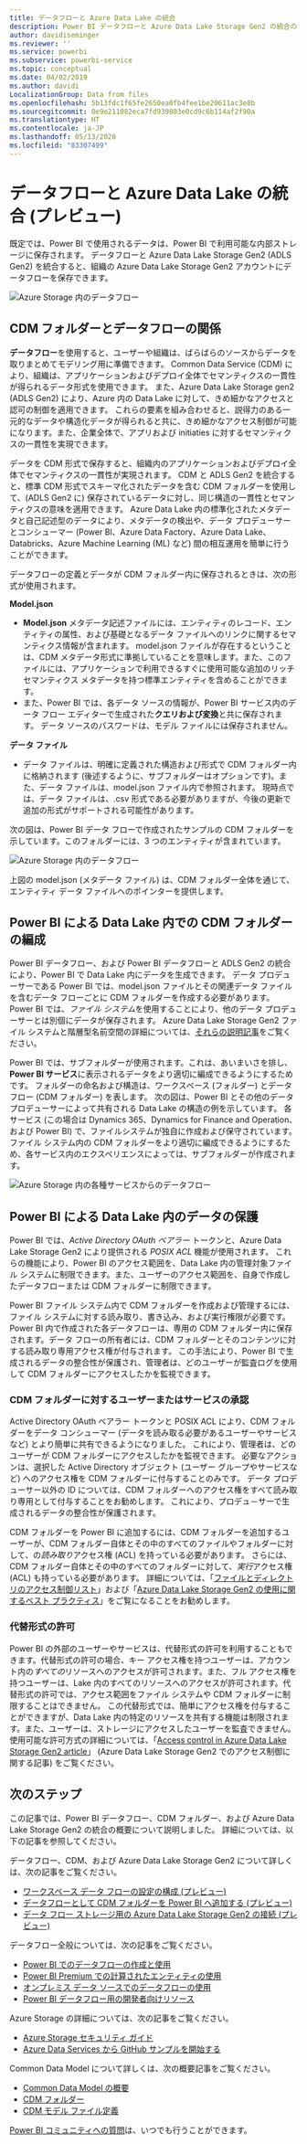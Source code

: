 ```yaml
---
title: データフローと Azure Data Lake の統合
description: Power BI データフローと Azure Data Lake Storage Gen2 の統合の概要
author: davidiseminger
ms.reviewer: ''
ms.service: powerbi
ms.subservice: powerbi-service
ms.topic: conceptual
ms.date: 04/02/2019
ms.author: davidi
LocalizationGroup: Data from files
ms.openlocfilehash: 5b13fdc1f65fe2650ea0fb4fee1be20611ac3e8b
ms.sourcegitcommit: 0e9e211082eca7fd939803e0cd9c6b114af2f90a
ms.translationtype: HT
ms.contentlocale: ja-JP
ms.lasthandoff: 05/13/2020
ms.locfileid: "83307499"
---
```

# <a name="dataflows-and-azure-data-lake-integration-preview"></a>データフローと Azure Data Lake の統合 (プレビュー)

既定では、Power BI で使用されるデータは、Power BI で利用可能な内部ストレージに保存されます。 データフローと Azure Data Lake Storage Gen2 (ADLS Gen2) を統合すると、組織の Azure Data Lake Storage Gen2 アカウントにデータフローを保存できます。 

![Azure Storage 内のデータフロー](media/service-dataflows-azure-data-lake-integration/dataflows-azure-integration_01.jpg)

## <a name="how-cdm-folders-relate-to-dataflows"></a>CDM フォルダーとデータフローの関係

**データフロー**を使用すると、ユーザーや組織は、ばらばらのソースからデータを取りまとめてモデリング用に準備できます。 Common Data Service (CDM) により、組織は、アプリケーションおよびデプロイ全体でセマンティクスの一貫性が得られるデータ形式を使用できます。 また、Azure Data Lake Storage gen2 (ADLS Gen2) により、Azure 内の Data Lake に対して、きめ細かなアクセスと認可の制御を適用できます。 これらの要素を組み合わせると、説得力のある一元的なデータや構造化データが得られると共に、きめ細かなアクセス制御が可能になります。また、企業全体で、アプリおよび initiaties に対するセマンティクスの一貫性を実現できます。

データを CDM 形式で保存すると、組織内のアプリケーションおよびデプロイ全体でセマンティクスの一貫性が実現されます。 CDM と ADLS Gen2 を統合すると、標準 CDM 形式でスキーマ化されたデータを含む CDM フォルダーを使用して、(ADLS Gen2 に) 保存されているデータに対し、同じ構造の一貫性とセマンティクスの意味を適用できます。 Azure Data Lake 内の標準化されたメタデータと自己記述型のデータにより、メタデータの検出や、データ プロデューサーとコンシューマー (Power BI、Azure Data Factory、Azure Data Lake、Databricks、Azure Machine Learning (ML) など) 間の相互運用を簡単に行うことができます。 

データフローの定義とデータが CDM フォルダー内に保存されるときは、次の形式が使用されます。

**Model.json**
* **Model.json** メタデータ記述ファイルには、エンティティのレコード、エンティティの属性、および基礎となるデータ ファイルへのリンクに関するセマンティクス情報が含まれます。 model.json ファイルが存在するということは、CDM メタデータ形式に準拠していることを意味します。また、このファイルには、アプリケーションで利用できるすぐに使用可能な追加のリッチ セマンティクス メタデータを持つ標準エンティティを含めることができます。
* また、Power BI では、各データ ソースの情報が、Power BI サービス内のデータ フロー エディターで生成された**クエリおよび変換**と共に保存されます。 データ ソースのパスワードは、モデル ファイルには保存されません。

**データ ファイル**
* データ ファイルは、明確に定義された構造および形式で CDM フォルダー内に格納されます (後述するように、サブフォルダーはオプションです)。また、データ ファイルは、model.json ファイル内で参照されます。 現時点では、データ ファイルは、.csv 形式である必要がありますが、今後の更新で追加の形式がサポートされる可能性があります。 

次の図は、Power BI データ フローで作成されたサンプルの CDM フォルダーを示しています。このフォルダーには、3 つのエンティティが含まれています。

![Azure Storage 内のデータフロー](media/service-dataflows-azure-data-lake-integration/dataflows-azure-integration_01.jpg)

上図の model.json (メタデータ ファイル) は、CDM フォルダー全体を通じて、エンティティ データ ファイルへのポインターを提供します。

## <a name="power-bi-organizes-cdm-folders-in-the-data-lake"></a>Power BI による Data Lake 内での CDM フォルダーの編成

Power BI データフロー、および Power BI データフローと ADLS Gen2 の統合により、Power BI で Data Lake 内にデータを生成できます。 データ プロデューサーである Power BI では、model.json ファイルとその関連データ ファイルを含むデータ フローごとに CDM フォルダーを作成する必要があります。 Power BI では、*ファイル システム*を使用することにより、他のデータ プロデューサーとは別個にデータが保存されます。 Azure Data Lake Storage Gen2 ファイル システムと階層型名前空間の詳細については、[それらの説明記事](https://docs.microsoft.com/azure/storage/data-lake-storage/namespace)をご覧ください。

Power BI では、サブフォルダーが使用されます。これは、あいまいさを排し、**Power BI サービス**に表示されるデータをより適切に編成できるようにするためです。 フォルダーの命名および構造は、ワークスペース (フォルダー) とデータフロー (CDM フォルダー) を表します。 次の図は、Power BI とその他のデータ プロデューサーによって共有される Data Lake の構造の例を示しています。 各サービス (この場合は Dynamics 365、Dynamics for Finance and Operation、および Power BI) で、ファイルシステムが独自に作成および保守されています。 ファイル システム内の CDM フォルダーをより適切に編成できるようにするため、各サービス内のエクスペリエンスによっては、サブフォルダーが作成されます。 

![Azure Storage 内の各種サービスからのデータフロー](media/service-dataflows-azure-data-lake-integration/dataflows-azure-integration_02.jpg)

## <a name="power-bi-protects-data-in-the-data-lake"></a>Power BI による Data Lake 内のデータの保護

Power BI では、*Active Directory OAuth ベアラー* トークンと、Azure Data Lake Storage Gen2 により提供される *POSIX ACL* 機能が使用されます。 これらの機能により、Power BI のアクセス範囲を、Data Lake 内の管理対象ファイル システムに制限できます。また、ユーザーのアクセス範囲を、自身で作成したデータフローまたは CDM フォルダーに制限できます。 

Power BI ファイル システム内で CDM フォルダーを作成および管理するには、ファイル システムに対する読み取り、書き込み、および実行権限が必要です。 Power BI 内で作成された各データフローは、専用の CDM フォルダー内に保存されます。データ フローの所有者には、CDM フォルダーとそのコンテンツに対する読み取り専用アクセス権が付与されます。 この手法により、Power BI で生成されるデータの整合性が保護され、管理者は、どのユーザーが監査ログを使用して CDM フォルダーにアクセスしたかを監視できます。 

### <a name="authorizing-users-or-services-for-cdm-folders"></a>CDM フォルダーに対するユーザーまたはサービスの承認

Active Directory OAuth ベアラー トークンと POSIX ACL により、CDM フォルダーをデータ コンシューマー (データを読み取る必要があるユーザーやサービスなど) とより簡単に共有できるようになりました。 これにより、管理者は、どのユーザーが CDM フォルダーにアクセスしたかを監視できます。 必要なアクションは、選択した Active Directory オブジェクト (ユーザー グループやサービスなど) へのアクセス権を CDM フォルダーに付与することのみです。 データ プロデューサー以外の ID については、CDM フォルダーへのアクセス権をすべて読み取り専用として付与することをお勧めします。 これにより、プロデュ－サーで生成されるデータの整合性が保護されます。

CDM フォルダーを Power BI に追加するには、CDM フォルダーを追加するユーザーが、CDM フォルダー自体とその中のすべてのファイルやフォルダーに対して、の*読み取り*アクセス権 (ACL) を持っている必要があります。 さらには、CDM フォルダー自体とその中のすべてのフォルダーに対して、*実行*アクセス権 (ACL) も持っている必要があります。 詳細については、「[ファイルとディレクトリのアクセス制御リスト](https://docs.microsoft.com/azure/storage/blobs/data-lake-storage-access-control#access-control-lists-on-files-and-directories)」および「[Azure Data Lake Storage Gen2 の使用に関するベスト プラクティス](https://docs.microsoft.com/azure/storage/blobs/data-lake-storage-best-practices)」をご覧になることをお勧めします。


### <a name="alternative-forms-of-authorization"></a>代替形式の許可

Power BI の外部のユーザーやサービスは、代替形式の許可を利用することもできます。代替形式の許可の場合、キー アクセス権を持つユーザーは、アカウント内の*すべての*リソースへのアクセスが許可されます。また、フル アクセス権を持つユーザーは、Lake 内のすべてのリソースへのアクセスが許可されます。代替形式の許可では、アクセス範囲をファイル システムや CDM フォルダーに制限することはできません。 この代替形式では、簡単にアクセス権を付与することができますが、Data Lake 内の特定のリソースを共有する機能は制限されます。また、ユーザーは、ストレージにアクセスしたユーザーを監査できません。 使用可能な許可方式の詳細については、「[Access control in Azure Data Lake Storage Gen2 article](https://docs.microsoft.com/azure/storage/blobs/data-lake-storage-access-control
)」 (Azure Data Lake Storage Gen2 でのアクセス制御に関する記事) をご覧ください。


## <a name="next-steps"></a>次のステップ

この記事では、Power BI データフロー、CDM フォルダー、および Azure Data Lake Storage Gen2 の統合の概要について説明しました。 詳細については、以下の記事を参照してください。

データフロー、CDM、および Azure Data Lake Storage Gen2 について詳しくは、次の記事をご覧ください。

* [ワークスペース データ フローの設定の構成 (プレビュー)](service-dataflows-configure-workspace-storage-settings.md)
* [データフローとして CDM フォルダーを Power BI へ追加する (プレビュー)](service-dataflows-add-cdm-folder.md)
* [データ フロー ストレージ用の Azure Data Lake Storage Gen2 の接続 (プレビュー)](service-dataflows-connect-azure-data-lake-storage-gen2.md)

データフロー全般については、次の記事をご覧ください。

* [Power BI でのデータフローの作成と使用](service-dataflows-create-use.md)
* [Power BI Premium での計算されたエンティティの使用](service-dataflows-computed-entities-premium.md)
* [オンプレミス データ ソースでのデータフローの使用](service-dataflows-on-premises-gateways.md)
* [Power BI データフロー用の開発者向けリソース](service-dataflows-developer-resources.md)

Azure Storage の詳細については、次の記事をご覧ください。
* [Azure Storage セキュリティ ガイド](https://docs.microsoft.com/azure/storage/common/storage-security-guide)
* [Azure Data Services から GitHub サンプルを開始する](https://aka.ms/cdmadstutorial)

Common Data Model について詳しくは、次の概要記事をご覧ください。
* [Common Data Model の概要](https://docs.microsoft.com/powerapps/common-data-model/overview)
* [CDM フォルダー](https://go.microsoft.com/fwlink/?linkid=2045304)
* [CDM モデル ファイル定義](https://go.microsoft.com/fwlink/?linkid=2045521)

[Power BI コミュニティへの質問](https://community.powerbi.com/)は、いつでも行うことができます。
